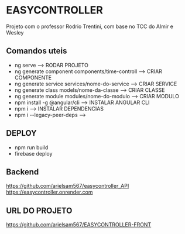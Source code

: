 # EASYCONTROLLER

Projeto com o professor Rodrio Trentini, com base no TCC do Almir e Wesley

## Comandos uteis

- ng serve --> RODAR PROJETO
- ng generate component components/time-controll --> CRIAR COMPONENTE
- ng generate service services/nome-do-service --> CRIAR SERVICE
- ng generate class models/nome-da-classe --> CRIAR CLASSE
- ng generate module modules/nome-do-modulo --> CRIAR MODULO
- npm install -g @angular/cli --> INSTALAR ANGULAR CLI
- npm i --> INSTALAR DEPENDENCIAS
- npm i --legacy-peer-deps -->

## DEPLOY

- npm run build
- firebase deploy

## Backend

<https://github.com/arielsam567/easycontroller_API>
<https://easycontroller.onrender.com>

## URL DO PROJETO

<https://github.com/arielsam567/EASYCONTROLLER-FRONT>
